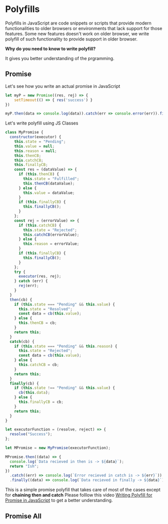 # Polyfills

Polyfills in JavaScript are code snippets or scripts that provide modern functionalities to older browsers or environments that lack support for those features.
Some new features doesn't work on older browser, we write polyfill of such functionality to provide support in older browser.

**Why do you need to know to write polyfill?**

It gives you better understanding of the prgramming.

## Promise

Let's see how you write an actual promise in JavaScript

```javascript
let myP = new Promise((res, rej) => {
	setTimeout(() => { res('success') }
})

myP.then(data => console.log(data)).catch(err => console.error(err)).finally(data => console.log('everything is done')
```

Let's write polyfill using JS Classes

```javascript
class MyPromise {
  constructor(executor) {
    this.state = "Pending";
    this.value = null;
    this.reason = null;
    this.thenCB;
    this.catchCB;
    this.finallyCB;
    const res = (dataValue) => {
      if (this.thenCB) {
        this.state = "Fulfilled";
        this.thenCB(dataValue);
      } else {
        this.value = dataValue;
      }
      if (this.finallyCB) {
        this.finallyCB();
      }
    };
    const rej = (errorValue) => {
      if (this.catchCB) {
        this.state = "Rejected";
        this.catchCB(errorValue);
      } else {
        this.reason = errorValue;
      }
      if (this.finallyCB) {
        this.finallyCB();
      }
    };
    try {
      executor(res, rej);
    } catch (err) {
      rej(err);
    }
  }
  then(cb) {
    if (this.state === "Pending" && this.value) {
      this.state = "Resolved";
      const data = cb(this.value);
    } else {
      this.thenCB = cb;
    }
    return this;
  }
  catch(cb) {
    if (this.state === "Pending" && this.reason) {
      this.state = "Rejected";
      const data = cb(this.value);
    } else {
      this.catchCB = cb;
    }
    return this;
  }
  finally(cb) {
    if (this.state !== "Pending" && this.value) {
      cb(this.data);
    } else {
      this.finallyCB = cb;
    }
    return this;
  }
}

let executorFunction = (resolve, reject) => {
  resolve("Success");
};

let MPromise = new MyPromise(executorFunction);

MPromise.then((data) => {
  console.log(`Data recieved in then is -> ${data}`);
  return "Ish";
})
  .catch((err) => console.log(`Error recieved in catch is -> ${err}`))
  .finally((data) => console.log(`Data recieved in finally -> ${data}`));
```

This is a simple promise polyfill that takes care of most of the cases except for **chaining then and catch**
Please folllow this video [Writing Polyfill for Promise in JavaScript](https://www.youtube.com/watch?v=lKdFKuttdfM) to get a better understanding.

## Promise All
